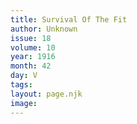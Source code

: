 ```yaml
---
title: Survival Of The Fit
author: Unknown
issue: 18
volume: 10
year: 1916
month: 42
day: V
tags:
layout: page.njk
image:
---
```



